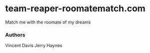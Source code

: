 # team-reaper-roomatematch.com
Match me with the roomate of my dreams

### Authors
Vincent Davis
Jerry Haynes
